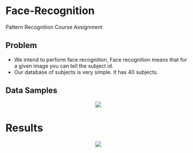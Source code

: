 # Face-Recognition
Pattern Recognition Course Assignment

## Problem
* We intend to perform face recognition, Face recognition means that for a given image you can tell the subject id. 
* Our database of subjects is very simple. It has 40 subjects. 

## Data Samples
<p align="center">
<img src="https://github.com/OmarReda/Face-Recognition/blob/main/test.PNG">
</p>

# Results
<p align="center">
<img src="https://github.com/OmarReda/Face-Recognition/blob/main/results.PNG">
</p>
